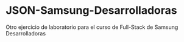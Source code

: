 # JSON-Samsung-Desarrolladoras
Otro ejercicio de laboratorio para el curso de Full-Stack de Samsung Desarrolladoras
